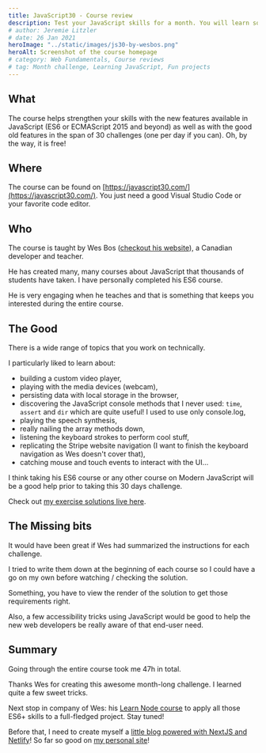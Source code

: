 ```yaml
---
title: JavaScript30 - Course review
description: Test your JavaScript skills for a month. You will learn something!
# author: Jeremie Litzler
# date: 26 Jan 2021
heroImage: "../static/images/js30-by-wesbos.png"
heroAlt: Screenshot of the course homepage
# category: Web Fundamentals, Course reviews
# tag: Month challenge, Learning JavaScript, Fun projects
---
```


## What

The course helps strengthen your skills with the new features available in JavaScript (ES6 or ECMAScript 2015 and beyond) as well as with the good old features in the span of 30 challenges (one per day if you can).
Oh, by the way, it is free!

## Where

The course can be found on [https://javascript30.com/](https://javascript30.com/).
You just need a good Visual Studio Code or your favorite code editor.

## Who

The course is taught by Wes Bos ([checkout his website](https://wesbos.com)), a Canadian developer and teacher.

He has created many, many courses about JavaScript that thousands of students have taken. I have personally completed his ES6 course.

He is very engaging when he teaches and that is something that keeps you interested during the entire course.

## The Good

There is a wide range of topics that you work on technically.

I particularly liked to learn about:

- building a custom video player,
- playing with the media devices (webcam),
- persisting data with local storage in the browser,
- discovering the JavaScript console methods that I never used: `time`, `assert` and `dir` which are quite useful! I used to use only console.log,
- playing the speech synthesis,
- really nailing the array methods down,
- listening the keyboard strokes to perform cool stuff,
- replicating the Stripe website navigation (I want to finish the keyboard navigation as Wes doesn't cover that),
- catching mouse and touch events to interact with the UI…

I think taking his ES6 course or any other course on Modern JavaScript will be a good help prior to taking this 30 days challenge.

Check out [my exercise solutions live here](https://js30-by-jeremiel.netlify.app/).

## The Missing bits

It would have been great if Wes had summarized the instructions for each challenge.

I tried to write them down at the beginning of each course so I could have a go on my own before watching / checking the solution.

Something, you have to view the render of the solution to get those requirements right.

Also, a few accessibility tricks using JavaScript would be good to help the new web developers be really aware of that end-user need.

## Summary

Going through the entire course took me 47h in total.

Thanks Wes for creating this awesome month-long challenge. I learned quite a few sweet tricks.

Next stop in company of Wes: his [Learn Node course](https://learnnode.com/) to apply all those ES6+ skills to a full-fledged project. Stay tuned!

Before that, I need to create myself a [little blog powered with NextJS and Netlify](https://www.netlify.com/blog/2020/05/04/building-a-markdown-blog-with-next-9.4-and-netlify/)! So far so good on [my personal site](https://iamjeremie.me)!
